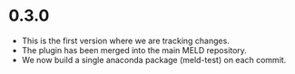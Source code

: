 # 0.3.0

- This is the first version where we are tracking changes.
- The plugin has been merged into the main MELD repository.
- We now build a single anaconda package (meld-test) on each commit.
